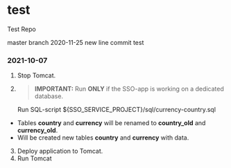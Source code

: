 # test
Test Repo

master branch
2020-11-25 new line
commit test



### 2021-10-07

1. Stop Tomcat.
2.
    >
    > **IMPORTANT:** Run **ONLY** if the SSO-app is working on a dedicated database.
    >

    Run SQL-script ${SSO_SERVICE_PROJECT}/sql/currency-country.sql
  - Tables **country** and **currency** will be renamed to **country_old** and **currency_old**.
  - Will be created new tables  **country** and **currency** with data.
3. Deploy application to Tomcat.
4. Run Tomcat